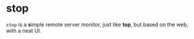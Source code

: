 # stop

`stop` is a **s**imple remote server monitor, just like **top**, but based on the web, with a neat UI.